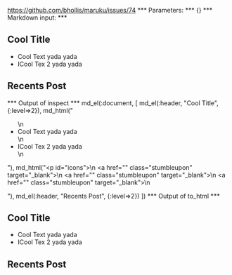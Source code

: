 https://github.com/bhollis/maruku/issues/74
*** Parameters: ***
{}
*** Markdown input: ***
## Cool Title

<ul>
    <li>Cool Text yada yada</li>
    <li>ICool Tex 2 yada yada</li>
</ul>



<p id="icons">
    <a href="" class="stumbleupon" target="_blank"></a>
    <a href="" class="stumbleupon" target="_blank"></a>
    <a href="" class="stumbleupon" target="_blank"></a>
</p>

## Recents Post
*** Output of inspect ***
md_el(:document, [
     	md_el(:header, "Cool Title", {:level=>2}),
     	md_html("<ul>\n    <li>Cool Text yada yada</li>\n    <li>ICool Tex 2 yada yada</li>\n</ul>"),
     	md_html("<p id=\"icons\">\n    <a href=\"\" class=\"stumbleupon\" target=\"_blank\"></a>\n    <a href=\"\" class=\"stumbleupon\" target=\"_blank\"></a>\n    <a href=\"\" class=\"stumbleupon\" target=\"_blank\"></a>\n</p>"),
     	md_el(:header, "Recents Post", {:level=>2})
     ])
*** Output of to_html ***
<h2 id="cool_title">Cool Title</h2>
<ul>
    <li>Cool Text yada yada</li>
    <li>ICool Tex 2 yada yada</li>
</ul><p id="icons">
    <a href="" class="stumbleupon" target="_blank"></a>
    <a href="" class="stumbleupon" target="_blank"></a>
    <a href="" class="stumbleupon" target="_blank"></a>
</p>
<h2 id="recents_post">Recents Post</h2>
